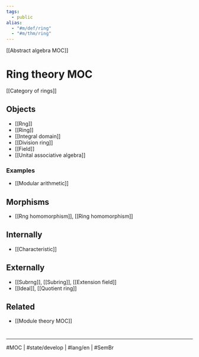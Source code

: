 ```yaml
---
tags:
  - public
alias:
  - "#m/def/ring"
  - "#m/thm/ring"
---
```

[[Abstract algebra MOC]]
# Ring theory MOC

[[Category of rings]]

## Objects

- [[Rng]]
- [[Ring]]
- [[Integral domain]]
- [[Division ring]]
- [[Field]]
- [[Unital associative algebra]]

### Examples

- [[Modular arithmetic]]

## Morphisms

- [[Rng homomorphism]], [[Ring homomorphism]]

## Internally

- [[Characteristic]]

## Externally

- [[Subrng]], [[Subring]], [[Extension field]]
- [[Ideal]], [[Quotient ring]]

## Related

- [[Module theory MOC]]



#
---
#MOC | #state/develop | #lang/en | #SemBr